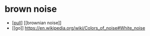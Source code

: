 # brown noise

- [[pull]] [[brownian noise]]
- [[go]] https://en.wikipedia.org/wiki/Colors_of_noise#White_noise


[//begin]: # "Autogenerated link references for markdown compatibility"
[pull]: pull "Pull"
[//end]: # "Autogenerated link references"